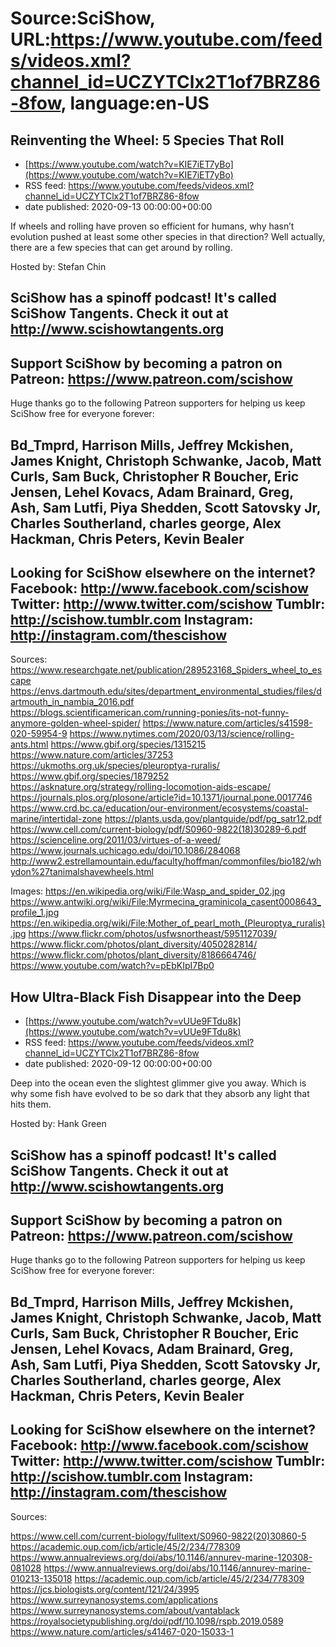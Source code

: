 # Source:SciShow, URL:https://www.youtube.com/feeds/videos.xml?channel_id=UCZYTClx2T1of7BRZ86-8fow, language:en-US

## Reinventing the Wheel: 5 Species That Roll
 - [https://www.youtube.com/watch?v=KIE7iET7yBo](https://www.youtube.com/watch?v=KIE7iET7yBo)
 - RSS feed: https://www.youtube.com/feeds/videos.xml?channel_id=UCZYTClx2T1of7BRZ86-8fow
 - date published: 2020-09-13 00:00:00+00:00

If wheels and rolling have proven so efficient for humans, why hasn’t evolution pushed at least some other species in that direction? Well actually, there are a few species that can get around by rolling.

Hosted by: Stefan Chin

SciShow has a spinoff podcast! It's called SciShow Tangents. Check it out at http://www.scishowtangents.org
----------
Support SciShow by becoming a patron on Patreon: https://www.patreon.com/scishow
----------
Huge thanks go to the following Patreon supporters for helping us keep SciShow free for everyone forever:

Bd_Tmprd, Harrison Mills, Jeffrey Mckishen, James Knight, Christoph Schwanke, Jacob, Matt Curls, Sam Buck, Christopher R Boucher, Eric Jensen, Lehel Kovacs, Adam Brainard, Greg, Ash, Sam Lutfi, Piya Shedden, Scott Satovsky Jr, Charles Southerland, charles george, Alex Hackman, Chris Peters, Kevin Bealer
----------
Looking for SciShow elsewhere on the internet?
Facebook: http://www.facebook.com/scishow
Twitter: http://www.twitter.com/scishow
Tumblr: http://scishow.tumblr.com
Instagram: http://instagram.com/thescishow
----------
Sources:
https://www.researchgate.net/publication/289523168_Spiders_wheel_to_escape
https://envs.dartmouth.edu/sites/department_environmental_studies/files/dartmouth_in_nambia_2016.pdf
https://blogs.scientificamerican.com/running-ponies/its-not-funny-anymore-golden-wheel-spider/
https://www.nature.com/articles/s41598-020-59954-9
https://www.nytimes.com/2020/03/13/science/rolling-ants.html
https://www.gbif.org/species/1315215
https://www.nature.com/articles/37253
https://ukmoths.org.uk/species/pleuroptya-ruralis/
https://www.gbif.org/species/1879252
https://asknature.org/strategy/rolling-locomotion-aids-escape/
https://journals.plos.org/plosone/article?id=10.1371/journal.pone.0017746
https://www.crd.bc.ca/education/our-environment/ecosystems/coastal-marine/intertidal-zone
https://plants.usda.gov/plantguide/pdf/pg_satr12.pdf
https://www.cell.com/current-biology/pdf/S0960-9822(18)30289-6.pdf
https://scienceline.org/2011/03/virtues-of-a-weed/
https://www.journals.uchicago.edu/doi/10.1086/284068
http://www2.estrellamountain.edu/faculty/hoffman/commonfiles/bio182/whydon%27tanimalshavewheels.html

Images:
https://en.wikipedia.org/wiki/File:Wasp_and_spider_02.jpg
https://www.antwiki.org/wiki/File:Myrmecina_graminicola_casent0008643_profile_1.jpg
https://en.wikipedia.org/wiki/File:Mother_of_pearl_moth_(Pleuroptya_ruralis).jpg
https://www.flickr.com/photos/usfwsnortheast/5951127039/
https://www.flickr.com/photos/plant_diversity/4050282814/
https://www.flickr.com/photos/plant_diversity/8186664746/
https://www.youtube.com/watch?v=pEbKIpI7Bp0

## How Ultra-Black Fish Disappear into the Deep
 - [https://www.youtube.com/watch?v=vUUe9FTdu8k](https://www.youtube.com/watch?v=vUUe9FTdu8k)
 - RSS feed: https://www.youtube.com/feeds/videos.xml?channel_id=UCZYTClx2T1of7BRZ86-8fow
 - date published: 2020-09-12 00:00:00+00:00

Deep into the ocean even the slightest glimmer give you away. Which is why some fish have evolved to be so dark that they absorb any light that hits them.

Hosted by: Hank Green

SciShow has a spinoff podcast! It's called SciShow Tangents. Check it out at http://www.scishowtangents.org
----------
Support SciShow by becoming a patron on Patreon: https://www.patreon.com/scishow
----------
Huge thanks go to the following Patreon supporters for helping us keep SciShow free for everyone forever:

Bd_Tmprd, Harrison Mills, Jeffrey Mckishen, James Knight, Christoph Schwanke, Jacob, Matt Curls, Sam Buck, Christopher R Boucher, Eric Jensen, Lehel Kovacs, Adam Brainard, Greg, Ash, Sam Lutfi, Piya Shedden, Scott Satovsky Jr, Charles Southerland, charles george, Alex Hackman, Chris Peters, Kevin Bealer
----------
Looking for SciShow elsewhere on the internet?
Facebook: http://www.facebook.com/scishow
Twitter: http://www.twitter.com/scishow
Tumblr: http://scishow.tumblr.com
Instagram: http://instagram.com/thescishow
----------
Sources:

https://www.cell.com/current-biology/fulltext/S0960-9822(20)30860-5
https://academic.oup.com/icb/article/45/2/234/778309
https://www.annualreviews.org/doi/abs/10.1146/annurev-marine-120308-081028
https://www.annualreviews.org/doi/abs/10.1146/annurev-marine-010213-135018
https://academic.oup.com/icb/article/45/2/234/778309
https://jcs.biologists.org/content/121/24/3995
https://www.surreynanosystems.com/applications
https://www.surreynanosystems.com/about/vantablack
https://royalsocietypublishing.org/doi/pdf/10.1098/rspb.2019.0589
https://www.nature.com/articles/s41467-020-15033-1

